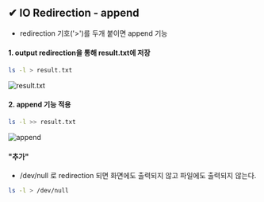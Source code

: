 ## ✔ IO Redirection - append
- redirection 기호('>')를 두개 붙이면 append 기능

#### 1. output redirection을 통해 result.txt에 저장
```bash
ls -l > result.txt
```

![result.txt](https://user-images.githubusercontent.com/54324782/190971615-b6845cbc-0e75-4238-9f31-451f0f30d6b1.png)

#### 2. append 기능 적용
```bash
ls -l >> result.txt
```

![append](https://user-images.githubusercontent.com/54324782/190971787-9e49aa13-2c0e-4242-864d-ccc4e2d7ca6e.png)

#### "추가"
- /dev/null 로 redirection 되면 화면에도 출력되지 않고 파일에도 출력되지 않는다.
```bash
ls -l > /dev/null
```
